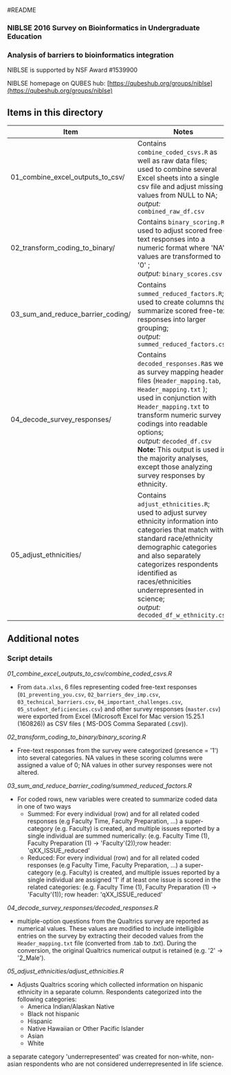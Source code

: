 #README

### NIBLSE 2016 Survey on Bioinformatics in Undergraduate Education
### Analysis of barriers to bioinformatics integration

NIBLSE is supported by NSF Award #1539900

NIBLSE homepage on QUBES hub: [https://qubeshub.org/groups/niblse](https://qubeshub.org/groups/niblse)

## Items in this directory

|Item|Notes|
|----|-----|
|01_combine_excel_outputs_to_csv/|Contains `combine_coded_csvs.R` as well as raw data files; <br>used to combine several Excel sheets into a single csv file and adjust missing values from NULL to NA; <br>*output:* `combined_raw_df.csv`|
|02_transform_coding_to_binary/|Contains `binary_scoring.R`; <br>used to adjust scored free-text responses into a numeric format where 'NA' values are transformed to '0' ; <br>*output:* `binary_scores.csv`|
|03_sum_and_reduce_barrier_coding/|Contains `summed_reduced_factors.R`; <br>used to create columns that summarize scored free-text responses into larger grouping; <br>*output:* `summed_reduced_factors.csv`|
|04_decode_survey_responses/|Contains `decoded_responses.R`as well as survey mapping header files (`Header_mapping.tab`, `Header_mapping.txt` ); <br>used in conjunction with `Header_mapping.txt` to transform numeric survey codings into readable options; <br>*output:* `decoded_df.csv` <br>**Note:** This output is used in the majority analyses, except those analyzing survey responses by ethnicity.|
|05_adjust_ethnicities/|Contains `adjust_ethnicities.R`; <br>used to adjust survey ethnicity information into categories that match with standard race/ethnicity demographic categories and also separately categorizes respondents identified as races/ethnicities underrepresented in science; <br>*output:* `decoded_df_w_ethnicity.csv`|

## Additional notes

### Script details

*01_combine_excel_outputs_to_csv/combine_coded_csvs.R*

- From `data.xlxs`, 6 files representing coded free-text responses   
(`01_preventing_you.csv`, `02_barriers_dev_imp.csv`, `03_technical_barriers.csv`, `04_important_challenges.csv`, `05_student_deficiencies.csv`) and other survey responses (`master.csv`) were exported from Excel (Microsoft Excel for Mac version 15.25.1 (160826)) as CSV files ( MS-DOS Comma Separated (.csv)). 

*02_transform_coding_to_binary/binary_scoring.R*
- Free-text responses from the survey were categorized (presence = '1') into several categories. NA values in these scoring columns were assigned a value of 0; NA values in other survey responses were not altered. 

*03_sum_and_reduce_barrier_coding/summed_reduced_factors.R*

- For coded rows, new variables were created to summarize coded data in one of two ways
    - Summed: For every individual (row) and for all related coded responses (e.g Faculty Time, Faculty Preparation, ...) a super-category (e.g. Faculty) is created, and multiple issues reported by a single individual are summed numerically: (e.g. Faculty Time (1), Faculty Preparation (1) -> 'Faculty'(2));row header: 'qXX_ISSUE_reduced'
    - Reduced: For every individual (row) and for all related coded responses (e.g Faculty Time, Faculty Preparation, ...) a super-category (e.g. Faculty) is created, and multiple issues reported by a single individual are assigned '1' if at least one issue is scored in the related categories: (e.g. Faculty Time (1), Faculty Preparation (1) -> 'Faculty'(1)); row header: 'qXX_ISSUE_reduced'

*04_decode_survey_responses/decoded_responses.R*
- multiple-option questions from the Qualtrics survey are reported as numerical values. These values are modified to include intelligible entries on the survey by extracting their decoded values from the `Header_mapping.txt` file (converted from .tab to .txt). During the conversion, the original Qualtrics numerical output is retained (e.g. '2' -> '2_Male'). 

*05_adjust_ethnicities/adjust_ethnicities.R*
- Adjusts Qualtrics scoring which collected information on hispanic ethnicity in a separate column. Respondents categorized into the following categories:
    - America Indian/Alaskan Native
    - Black not hispanic
    - Hispanic
    - Native Hawaiian or Other Pacific Islander
    - Asian
    - White

a separate category 'underrepresented' was created for non-white, non-asian respondents who are not considered underrepresented in life science.  




